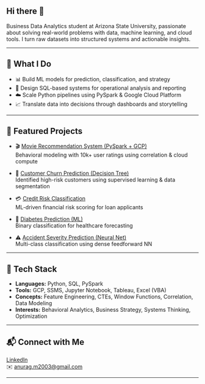 ## Hi there 👋

Business Data Analytics student at Arizona State University, passionate about solving real-world problems with data, machine learning, and cloud tools. I turn raw datasets into structured systems and actionable insights.

---

## 🧠 What I Do

- 📊 Build ML models for prediction, classification, and strategy  
- 🧩 Design SQL-based systems for operational analysis and reporting  
- ☁️ Scale Python pipelines using PySpark & Google Cloud Platform  
- 📈 Translate data into decisions through dashboards and storytelling

---

## 🚀 Featured Projects

- 🎬 [Movie Recommendation System (PySpark + GCP)](https://github.com/anurag-mish/Movie-Recommendation-GCP-Analytics)  
  Behavioral modeling with 10k+ user ratings using correlation & cloud compute  

- 🔁 [Customer Churn Prediction (Decision Tree)](https://github.com/anurag-mish/Customer-Churn-Decision-Tree)  
  Identified high-risk customers using supervised learning & data segmentation  

- 💳 [Credit Risk Classification](https://github.com/anurag-mish/Credit-Risk-Decision-Tree)  
  ML-driven financial risk scoring for loan applicants  

- 🧬 [Diabetes Prediction (ML)](https://github.com/anurag-mish/Diabetes-Prediction-ML)  
  Binary classification for healthcare forecasting  

- ⚠️ [Accident Severity Prediction (Neural Net)](https://github.com/anurag-mish/Accident-Severity-Prediction-NN)  
  Multi-class classification using dense feedforward NN

---

## 🧰 Tech Stack

- **Languages:** Python, SQL, PySpark  
- **Tools:** GCP, SSMS, Jupyter Notebook, Tableau, Excel (VBA)  
- **Concepts:** Feature Engineering, CTEs, Window Functions, Correlation, Data Modeling  
- **Interests:** Behavioral Analytics, Business Strategy, Systems Thinking, Optimization

---

## 📬 Connect with Me

[LinkedIn](https://linkedin.com/in/anurag003)  
✉️ anurag.m2003@gmail.com  

---

<!--
**anurag-mish/anurag-mish** is a ✨ _special_ ✨ repository because its `README.md` (this file) appears on your GitHub profile.

Here are some ideas to get you started:

- 🔭 I’m currently working on ...
- 🌱 I’m currently learning ...
- 👯 I’m looking to collaborate on ...
- 🤔 I’m looking for help with ...
- 💬 Ask me about ...
- 📫 How to reach me: ...
- 😄 Pronouns: ...
- ⚡ Fun fact: ...
-->
